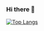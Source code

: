### Hi there 👋
[![Top Langs](https://github-readme-stats.vercel.app/api/top-langs/?username=Foo_name&layout=compact&count_private=true)](https://github.com/rs517/github-readme-stats)

<!--
**rs517/rs517** is a ✨ _special_ ✨ repository because its `README.md` (this file) appears on your GitHub profile.

Here are some ideas to get you started:

- 🔭 I’m currently working on ...
- 🌱 I’m currently learning ...
- 👯 I’m looking to collaborate on ...
- 🤔 I’m looking for help with ...
- 💬 Ask me about ...
- 📫 How to reach me: ...
- 😄 Pronouns: ...
- ⚡ Fun fact: ...
-->
